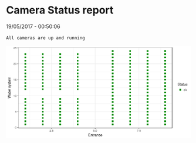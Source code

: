 Camera Status report
================
19/05/2017 - 00:50:06

    All cameras are up and running

![](camreport_files/figure-markdown_github/unnamed-chunk-2-1.png)
